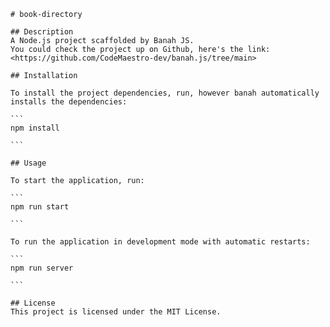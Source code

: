     # book-directory

    ## Description
    A Node.js project scaffolded by Banah JS.
    You could check the project up on Github, here's the link: <https://github.com/CodeMaestro-dev/banah.js/tree/main>

    ## Installation

    To install the project dependencies, run, however banah automatically installs the dependencies:

    ```
    npm install

    ```

    ## Usage

    To start the application, run:

    ```
    npm run start

    ```

    To run the application in development mode with automatic restarts:

    ```
    npm run server

    ```

    ## License
    This project is licensed under the MIT License.
